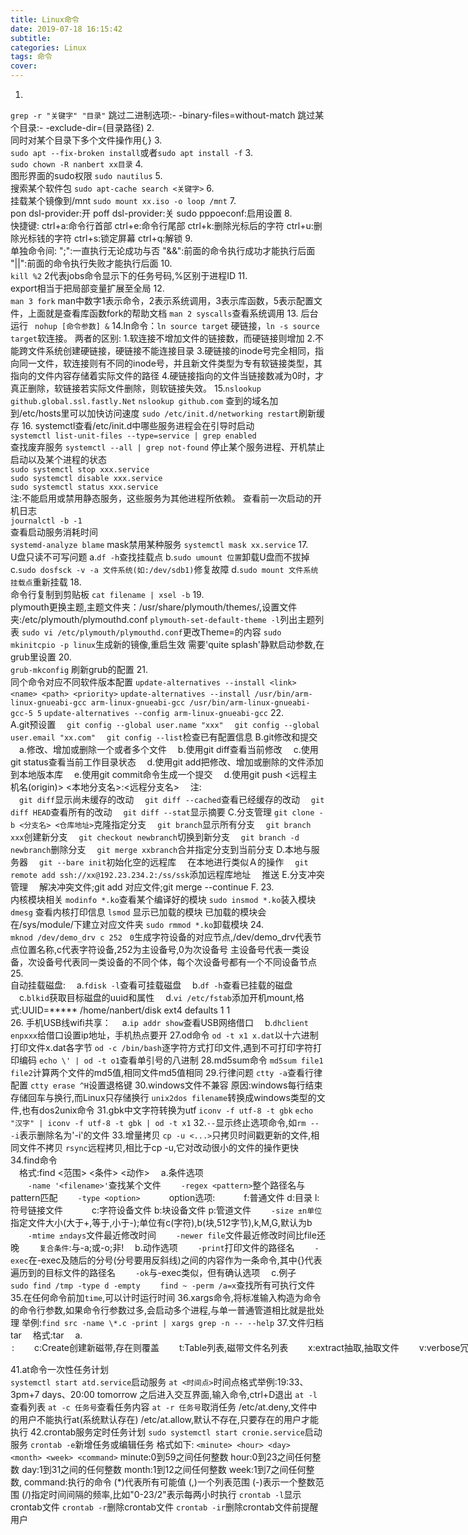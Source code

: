 ```yaml
---
title: Linux命令
date: 2019-07-18 16:15:42
subtitle:
categories: Linux
tags: 命令
cover:
---
```

1.  
`grep -r "关键字" "目录"`
跳过二进制选项:- -binary-files=without-match
跳过某个目录:- -exclude-dir=(目录路径)
2.  
同时对某个目录下多个文件操作用{*,*}
3.  
`sudo apt --fix-broken install`或者`sudo apt install -f`
3.  
`sudo chown -R nanbert xx目录`
4.  
图形界面的sudo权限
`sudo nautilus`
5.  
搜索某个软件包 
`sudo apt-cache search <关键字>`
6.  
挂载某个镜像到/mnt
`sudo mount xx.iso -o loop /mnt`
7.  
pon dsl-provider:开
poff dsl-provider:关
sudo pppoeconf:启用设置
8.  
快捷键:
	ctrl+a:命令行首部
	ctrl+e:命令行尾部
	ctrl+k:删除光标后的字符
    ctrl+u:删除光标钱的字符
    ctrl+s:锁定屏幕
    ctrl+q:解锁
9.   
单独命令间:
 ";":一直执行无论成功与否
 "&&":前面的命令执行成功才能执行后面
 "||":前面的命令执行失败才能执行后面
10.  
`kill %2`
2代表jobs命令显示下的任务号码,%区别于进程ID
11.  
export相当于把局部变量扩展至全局
12.  
`man 3 fork`
man中数字1表示命令，2表示系统调用，3表示库函数，5表示配置文件，上面就是查看库函数fork的帮助文档
`man 2 syscalls`查看系统调用
13. 
后台运行
` nohup [命令参数] &`
14.ln命令：`ln source target` 硬链接，`ln -s source target`软连接。
两者的区别:
  1.软连接不增加文件的链接数，而硬链接则增加
  2.不能跨文件系统创建硬链接，硬链接不能连接目录
  3.硬链接的inode号完全相同，指向同一文件，软连接则有不同的inode号，并且新文件类型为专有软链接类型，其指向的文件内容存储着实际文件的路径
  4.硬链接指向的文件当链接数减为0时，才真正删除，软链接若实际文件删除，则软链接失效。
15.`nslookup github.global.ssl.fastly.Net`
`nslookup github.com`
查到的域名加到/etc/hosts里可以加快访问速度 
`sudo /etc/init.d/networking restart`刷新缓存
16.
systemctl查看/etc/init.d中哪些服务进程会在引导时启动  
`systemctl list-unit-files --type=service | grep enabled`  
查找废弃服务
`systemctl --all | grep not-found`
停止某个服务进程、开机禁止启动以及某个进程的状态  
`sudo systemctl stop xxx.service`  
`sudo systemctl disable xxx.service`  
`sudo systemctl status xxx.service`  
注:不能启用或禁用静态服务，这些服务为其他进程所依赖。
查看前一次启动的开机日志  
`journalctl -b -1`  
查看启动服务消耗时间  
`systemd-analyze blame`
mask禁用某种服务
`systemctl mask xx.service`
17.  
U盘只读不可写问题
a.`df -h`查找挂载点
b.`sudo umount 位置`卸载U盘而不拔掉
c.`sudo dosfsck -v -a 文件系统(如:/dev/sdb1)`修复故障
d.`sudo mount 文件系统 挂载点`重新挂载
18.  
命令行复制到剪贴板
`cat filename | xsel -b`
19.  
plymouth更换主题,主题文件夹：/usr/share/plymouth/themes/,设置文件夹:/etc/plymouth/plymouthd.conf
`plymouth-set-default-theme -l`列出主题列表
`sudo vi /etc/plymouth/plymouthd.conf`更改Theme=的内容
`sudo mkinitcpio -p linux`生成新的镜像,重启生效
需要'quite splash'静默启动参数,在grub里设置
20.  
`grub-mkconfig` 刷新grub的配置
21.  
同个命令对应不同软件版本配置
`update-alternatives --install <link> <name> <path> <priority>`
`update-alternatives --install /usr/bin/arm-linux-gnueabi-gcc arm-linux-gnueabi-gcc /usr/bin/arm-linux-gnueabi-gcc-5 5`
`update-alternatives --config arm-linux-gnueabi-gcc`
22.  
A.git预设置
　`git config --global user.name "xxx"`
　`git config --global user.email "xx.com"`
　`git config --list`检查已有配置信息
B.git修改和提交
　a.修改、增加或删除一个或者多个文件
　b.使用git diff查看当前修改
　c.使用git status查看当前工作目录状态
　d.使用git add把修改、增加或删除的文件添加到本地版本库
　e.使用git commit命令生成一个提交
　d.使用git push <远程主机名(origin)> <本地分支名>:<远程分支名>
　注:  
　`git diff`显示尚未缓存的改动
　`git diff --cached`查看已经缓存的改动
　`git diff HEAD`查看所有的改动
　`git diff --stat`显示摘要
C.分支管理
`git clone -b <分支名> <仓库地址>`克隆指定分支
　`git branch`显示所有分支
　`git branch xxx`创建新分支
　`git checkout newbranch`切换到新分支
　`git branch -d newbranch`删除分支
　`git merge xxbranch`合并指定分支到当前分支
D.本地与服务器
　`git --bare init`初始化空的远程库
　在本地进行类似Ａ的操作
　`git remote add ssh://xx@192.23.234.2:/ss/ssk`添加远程库地址
　推送
E.分支冲突管理
　解决冲突文件;git add 对应文件;git merge --continue
F.
23.  
内核模块相关
`modinfo *.ko`查看某个编译好的模块
`sudo insmod *.ko`装入模块
`dmesg` 查看内核打印信息
`lsmod` 显示已加载的模块
已加载的模块会在/sys/module/下建立对应文件夹
`sudo rmmod *.ko`卸载模块
24.  
`mknod /dev/demo_drv c 252　0`生成字符设备的对应节点,/dev/demo_drv代表节点位置名称,c代表字符设备,252为主设备号,0为次设备号
主设备号代表一类设备，次设备号代表同一类设备的不同个体，每个次设备号都有一个不同设备节点
25.  
自动挂载磁盘:
　a.`fdisk -l`查看可挂载磁盘
　b.`df -h`查看已挂载的磁盘
　c.`blkid`获取目标磁盘的uuid和属性
　d.`vi /etc/fstab`添加开机mount,格式:UUID=***** /home/nanbert/disk ext4 defaults 1 1  
26. 
手机USB线wifi共享：
　a.`ip addr show`查看USB网络借口
　b.`dhclient enpxxx`给借口设置ip地址，手机热点要开
27.od命令
`od -t x1 x.dat`以十六进制打印文件x.dat各字节
`od -c /bin/bash`逐字符方式打印文件,遇到不可打印字符打印编码
`echo \' | od -t o1`查看单引号的八进制
28.md5sum命令
`md5sum file1 file2`计算两个文件的md5值,相同文件md5值相同
29.行律问题
`ctty -a`查看行律配置
`ctty erase ^H`设置退格键
30.windows文件不兼容
原因:windows每行结束存储回车与换行,而Linux只存储换行
`unix2dos filename`转换成windows类型的文件,也有dos2unix命令
31.gbk中文字符转换为utf
`iconv -f utf-8 -t gbk`
`echo "汉字" | iconv -f utf-8 -t gbk | od -t x1`
32.`--`显示终止选项命令,如`rm -- -i`表示删除名为'-i'的文件
33.增量拷贝
`cp -u <...>`只拷贝时间戳更新的文件,相同文件不拷贝
`rsync`远程拷贝,相比于cp -u,它对改动很小的文件的操作更快
34.find命令  
　格式:find <范围> <条件> <动作>
　a.条件选项  
　　`-name '<filename>'`查找某个文件
　　`-regex <pattern>`整个路径名与pattern匹配
　　`-type <option>`
　　　option选项:
　　　f:普通文件 d:目录 l:符号链接文件
　　　c:字符设备文件 b:块设备文件 p:管道文件
　　`-size ±n单位`指定文件大小(大于+,等于,小于-);单位有c(字符),b(块,512字节),k,M,G,默认为b
　　`-mtime ±ndays`文件最近修改时间
　　`-newer file`文件最近修改时间比file还晚
　　`复合条件`:与-a;或-o;非!
　b.动作选项
　　`-print`打印文件的路径名
　　`-exec`在-exec及随后的分号(分号要用反斜线)之间的内容作为一条命令,其中{}代表遍历到的目标文件的路径名
　　`-ok`与-exec类似，但有确认选项
　c.例子
　　`sudo find /tmp -type d -empty`
　　`find ~ -perm /a=x`查找所有可执行文件
35.在任何命令前加`time`,可以计时运行时间
36.xargs命令,将标准输入构造为命令的命令行参数,如果命令行参数过多,会启动多个进程,与单一普通管道相比就是批处理
举例:`find src -name \*.c -print | xargs grep -n -- --help`
37.文件归档tar
　格式:tar <options> <destination> <target>
　a.<option>:
　　c:Create创建新磁带,存在则覆盖
　　t:Table列表,磁带文件名列表
　　x:extract抽取,抽取文件
　　v:verbose冗长
　　f:必须指定设备文件名
　　z:gzip算法压缩
　　j:bzip2算法压缩
　b.举例:
　 `tar cvf my.tar *.[ch] makefile`
38.chmod命令
chmod [ugoa][+=-][rwxst] 文件名表
39.umask命令
例子:掩码值:022
　　二进制: 000 010 010
　　取消新文件和新目录的组w权限和其他用户w权限
40.输入重定向
`cat < filename`打印名为filename的文件内容
`cat << END`接下来直到END之间的内容
`cat <<< filename`打印filename这个单词
41.du命令  
　`du -sh * | sort -rh`查看当前目录下所有文件大小并排序
　`du -sh`统计当前目录大小
　`du -h --max-depth=1 | sort`查看当前所有一级子目录大小并排序

41.at命令一次性任务计划  
`systemctl start atd.service`启动服务
`at <时间点>`时间点格式举例:19:33、3pm+7 days、20:00 tomorrow
之后进入交互界面,输入命令,ctrl+D退出
`at -l`查看列表
`at -c 任务号`查看任务内容
`at -r 任务号`取消任务
/etc/at.deny,文件中的用户不能执行at(系统默认存在)
/etc/at.allow,默认不存在,只要存在的用户才能执行
42.crontab服务定时任务计划
`sudo systemctl start cronie.service`启动服务
`crontab -e`新增任务或编辑任务
格式如下:
`<minute> <hour> <day> <month> <week> <command>`
minute:0到59之间任何整数
hour:0到23之间任何整数
day:1到31之间的任何整数
month:1到12之间任何整数
week:1到7之间任何整数,
command:执行的命令
(*)代表所有可能值
(,)一个列表范围
(-)表示一个整数范围
(/)指定时间间隔的频率,比如"0-23/2"表示每两小时执行
`crontab -l`显示crontab文件
`crontab -r`删除crontab文件
`crontab -ir`删除crontab文件前提醒用户
